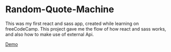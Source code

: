 # Random-Quote-Machine

This was my first react and sass app, created while learning on freeCodeCamp.
This project gave me the flow of how react and sass works, and also how to make use of external Api.

[Demo](https://sammychris.github.io/random-quote-machine/)
